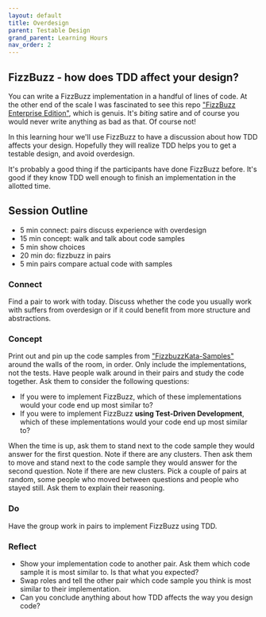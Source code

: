 ```yaml
---
layout: default
title: Overdesign
parent: Testable Design
grand_parent: Learning Hours
nav_order: 2
---
```


FizzBuzz - how does TDD affect your design?
---------------------------------------------------

You can write a FizzBuzz implementation in a handful of lines of code. At the other end of the scale I was fascinated to see this repo ["FizzBuzz Enterprise Edition"](https://github.com/EnterpriseQualityCoding/FizzBuzzEnterpriseEdition), which is genuis. It's _biting_ satire and of course you would never write anything as bad as that. Of course not! 

In this learning hour we'll use FizzBuzz to have a discussion about how TDD affects your design. Hopefully they will realize TDD helps you to get a testable design, and avoid overdesign. 

It's probably a good thing if the participants have done FizzBuzz before. It's good if they know TDD well enough to finish an implementation in the allotted time.

## Session Outline

* 5 min connect: pairs discuss experience with overdesign  
* 15 min concept: walk and talk about code samples 
* 5 min show choices  
* 20 min do: fizzbuzz in pairs 
* 5 min pairs compare actual code with samples

### Connect
Find a pair to work with today. Discuss whether the code you usually work with suffers from overdesign or if it could benefit from more structure and abstractions.

### Concept
Print out and pin up the code samples from ["FizzbuzzKata-Samples"](https://github.com/emilybache/FizzBuzzKata-Samples) around the walls of the room, in order. Only include the implementations, not the tests. Have people walk around in their pairs and study the code together. Ask them to consider the following questions:

- If you were to implement FizzBuzz, which of these implementations would your code end up most similar to?
- If you were to implement FizzBuzz **using Test-Driven Development**, which of these implementations would your code end up most similar to?

When the time is up, ask them to stand next to the code sample they would answer for the first question. Note if there are any clusters. Then ask them to move and stand next to the code sample they would answer for the second question. Note if there are new clusters. Pick a couple of pairs at random, some people who moved between questions and people who stayed still. Ask them to explain their reasoning.

### Do
Have the group work in pairs to implement FizzBuzz using TDD.

### Reflect
- Show your implementation code to another pair. Ask them which code sample it is most similar to. Is that what you expected?
- Swap roles and tell the other pair which code sample you think is most similar to their implementation.
- Can you conclude anything about how TDD affects the way you design code?


